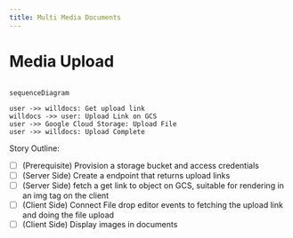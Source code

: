 ```yaml
---
title: Multi Media Documents
---
```


# Media Upload


```mermaid

sequenceDiagram

user ->> willdocs: Get upload link
willdocs ->> user: Upload Link on GCS
user ->> Google Cloud Storage: Upload File
user ->> willdocs: Upload Complete

```

Story Outline:
- [ ] (Prerequisite) Provision a storage bucket and access credentials
- [ ] (Server Side) Create a endpoint that returns upload links
- [ ] (Server Side) fetch a get link to object on GCS, suitable for rendering in an img tag on the client
- [ ] (Client Side) Connect File drop editor events to fetching the upload link and doing the file upload
- [ ] (Client Side) Display images in documents
